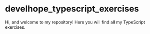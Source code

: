 # develhope_typescript_exercises
Hi, and welcome to my repository! Here you will find all my TypeScript exercises.
